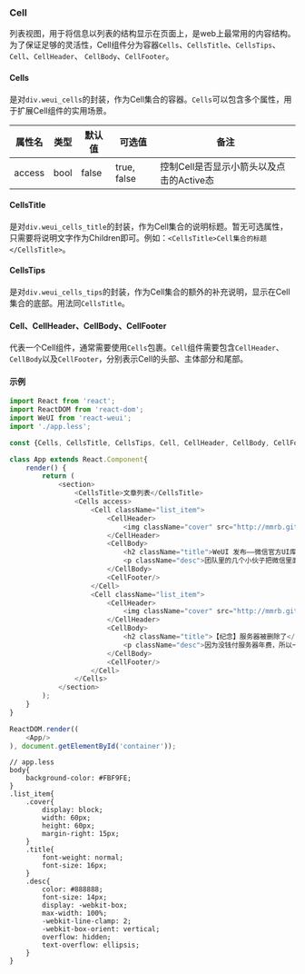 
### Cell

列表视图，用于将信息以列表的结构显示在页面上，是web上最常用的内容结构。 为了保证足够的灵活性，Cell组件分为容器`Cells`、`CellsTitle`、`CellsTips`、`Cell`、`CellHeader`、 `CellBody`、`CellFooter`。

#### Cells

是对`div.weui_cells`的封装，作为Cell集合的容器。`Cells`可以包含多个属性，用于扩展Cell组件的实用场景。

属性名|类型|默认值|可选值|备注
------|----|------|------|----|
access|bool|false | true, false| 控制Cell是否显示小箭头以及点击的Active态

#### CellsTitle

是对`div.weui_cells_title`的封装，作为Cell集合的说明标题。暂无可选属性，只需要将说明文字作为Children即可。例如：`<CellsTitle>Cell集合的标题</CellsTitle>`。

#### CellsTips

是对`div.weui_cells_tips`的封装，作为Cell集合的额外的补充说明，显示在Cell集合的底部。用法同`CellsTitle`。

#### Cell、CellHeader、CellBody、CellFooter

代表一个Cell组件，通常需要使用`Cells`包裹。`Cell`组件需要包含`CellHeader`、`CellBody`以及`CellFooter`，分别表示Cell的头部、主体部分和尾部。


#### 示例

```javascript
import React from 'react';
import ReactDOM from 'react-dom';
import WeUI from 'react-weui';
import './app.less';

const {Cells, CellsTitle, CellsTips, Cell, CellHeader, CellBody, CellFooter} = WeUI;

class App extends React.Component{
    render() {
        return (
            <section>
                <CellsTitle>文章列表</CellsTitle>
                <Cells access>
                    <Cell className="list_item">
                        <CellHeader>
                            <img className="cover" src="http://mmrb.github.io/avatar/jf.jpg" alt=""/>
                        </CellHeader>
                        <CellBody>
                            <h2 className="title">WeUI 发布——微信官方UI库</h2>
                            <p className="desc">团队里的几个小伙子把微信里面web app的UI，按照设计规范给梳理了一遍，并将之开源了出来。</p>
                        </CellBody>
                        <CellFooter/>
                    </Cell>
                    <Cell className="list_item">
                        <CellHeader>
                            <img className="cover" src="http://mmrb.github.io/avatar/bear.jpg" alt=""/>
                        </CellHeader>
                        <CellBody>
                            <h2 className="title">【纪念】服务器被删除了</h2>
                            <p className="desc">因为没钱付服务器年费，所以一直都是月付，然后每个月服务器商会发来短信告诉我要缴费了。</p>
                        </CellBody>
                        <CellFooter/>
                    </Cell>
                </Cells>
            </section>
        );
    }
}

ReactDOM.render((
    <App/>
), document.getElementById('container'));

```

```less
// app.less
body{
    background-color: #FBF9FE;
}
.list_item{
    .cover{
        display: block;
        width: 60px;
        height: 60px;
        margin-right: 15px;
    }
    .title{
        font-weight: normal;
        font-size: 16px;
    }
    .desc{
        color: #888888;
        font-size: 14px;
        display: -webkit-box;
        max-width: 100%;
        -webkit-line-clamp: 2;
        -webkit-box-orient: vertical;
        overflow: hidden;
        text-overflow: ellipsis;
    }
}
```
